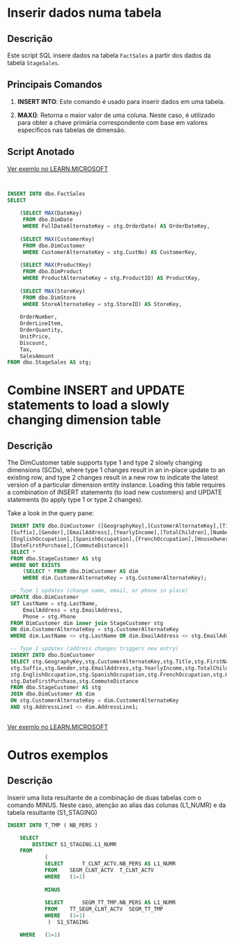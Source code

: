 # Inserir dados numa tabela

## Descrição
Este script SQL insere dados na tabela `FactSales` a partir dos dados da tabela `StageSales`. 

## Principais Comandos 

1. **INSERT INTO**: Este comando é usado para inserir dados em uma tabela.

2. **MAX()**: Retorna o maior valor de uma coluna. Neste caso, é utilizado para obter a chave primária correspondente com base em valores específicos nas tabelas de dimensão.

## Script Anotado
[Ver exemlo no LEARN.MICROSOFT](https://learn.microsoft.com/en-us/training/modules/load-optimize-data-into-relational-data-warehouse/6-load-fact-tables)

```sql


INSERT INTO dbo.FactSales
SELECT
    
    (SELECT MAX(DateKey)
     FROM dbo.DimDate
     WHERE FullDateAlternateKey = stg.OrderDate) AS OrderDateKey,
        
    (SELECT MAX(CustomerKey)
     FROM dbo.DimCustomer
     WHERE CustomerAlternateKey = stg.CustNo) AS CustomerKey,
        
    (SELECT MAX(ProductKey)
     FROM dbo.DimProduct
     WHERE ProductAlternateKey = stg.ProductID) AS ProductKey,
        
    (SELECT MAX(StoreKey)
     FROM dbo.DimStore
     WHERE StoreAlternateKey = stg.StoreID) AS StoreKey,
        
    OrderNumber,
    OrderLineItem,
    OrderQuantity,
    UnitPrice,
    Discount,
    Tax,
    SalesAmount
FROM dbo.StageSales AS stg;

```

# Combine INSERT and UPDATE statements to load a slowly changing dimension table

## Descrição
The DimCustomer table supports type 1 and type 2 slowly changing dimensions (SCDs), where type 1 changes result in an in-place update to an existing row, and type 2 changes result in a new row to indicate the latest version of a particular dimension entity instance. Loading this table requires a combination of INSERT statements (to load new customers) and UPDATE statements (to apply type 1 or type 2 changes).

Take a look in the query pane:

```sql
 INSERT INTO dbo.DimCustomer ([GeographyKey],[CustomerAlternateKey],[Title],[FirstName],[MiddleName],[LastName],[NameStyle],[BirthDate],[MaritalStatus],
 [Suffix],[Gender],[EmailAddress],[YearlyIncome],[TotalChildren],[NumberChildrenAtHome],[EnglishEducation],[SpanishEducation],[FrenchEducation],
 [EnglishOccupation],[SpanishOccupation],[FrenchOccupation],[HouseOwnerFlag],[NumberCarsOwned],[AddressLine1],[AddressLine2],[Phone],
 [DateFirstPurchase],[CommuteDistance])
 SELECT *
 FROM dbo.StageCustomer AS stg
 WHERE NOT EXISTS
     (SELECT * FROM dbo.DimCustomer AS dim
     WHERE dim.CustomerAlternateKey = stg.CustomerAlternateKey);

 -- Type 1 updates (change name, email, or phone in place)
 UPDATE dbo.DimCustomer
 SET LastName = stg.LastName,
     EmailAddress = stg.EmailAddress,
     Phone = stg.Phone
 FROM DimCustomer dim inner join StageCustomer stg
 ON dim.CustomerAlternateKey = stg.CustomerAlternateKey
 WHERE dim.LastName <> stg.LastName OR dim.EmailAddress <> stg.EmailAddress OR dim.Phone <> stg.Phone

 -- Type 2 updates (address changes triggers new entry)
 INSERT INTO dbo.DimCustomer
 SELECT stg.GeographyKey,stg.CustomerAlternateKey,stg.Title,stg.FirstName,stg.MiddleName,stg.LastName,stg.NameStyle,stg.BirthDate,stg.MaritalStatus,
 stg.Suffix,stg.Gender,stg.EmailAddress,stg.YearlyIncome,stg.TotalChildren,stg.NumberChildrenAtHome,stg.EnglishEducation,stg.SpanishEducation,stg.FrenchEducation,
 stg.EnglishOccupation,stg.SpanishOccupation,stg.FrenchOccupation,stg.HouseOwnerFlag,stg.NumberCarsOwned,stg.AddressLine1,stg.AddressLine2,stg.Phone,
 stg.DateFirstPurchase,stg.CommuteDistance
 FROM dbo.StageCustomer AS stg
 JOIN dbo.DimCustomer AS dim
 ON stg.CustomerAlternateKey = dim.CustomerAlternateKey
 AND stg.AddressLine1 <> dim.AddressLine1;
 
```
[Ver exemlo no LEARN.MICROSOFT](https://microsoftlearning.github.io/dp-203-azure-data-engineer/Instructions/Labs/09-Load-Data-into-Data-Warehouse.html)

# Outros exemplos

## Descrição
Inserir uma lista resultante de a combinação de duas tabelas com o comando MINUS. Neste caso, atenção ao alias das colunas (L1_NUMR) e da tabela resultante (S1_STAGING)

```sql
INSERT INTO	T_TMP ( NB_PERS ) 

    SELECT
        DISTINCT S1_STAGING.L1_NUMR
    FROM
            ( 
            SELECT		T_CLNT_ACTV.NB_PERS AS L1_NUMR
            FROM	SEGM_CLNT_ACTV  T_CLNT_ACTV
            WHERE	(1=1)
             
            MINUS
            
            SELECT		SEGM_TT_TMP.NB_PERS AS L1_NUMR
            FROM	TT_SEGM_CLNT_ACTV  SEGM_TT_TMP
            WHERE	(1=1)
             )  S1_STAGING

    WHERE	(1=1)

```


